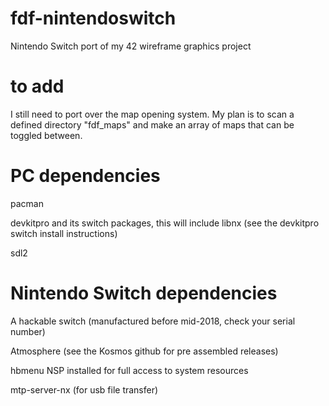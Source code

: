 # fdf-nintendoswitch
Nintendo Switch port of my 42 wireframe graphics project


# to add
I still need to port over the map opening system. My plan is to scan a defined directory "fdf_maps" and make an array of maps that can be toggled between.

# PC dependencies

pacman

devkitpro and its switch packages, this will include libnx (see the devkitpro switch install instructions)

sdl2

# Nintendo Switch dependencies

A hackable switch (manufactured before mid-2018, check your serial number)

Atmosphere (see the Kosmos github for pre assembled releases)

hbmenu NSP installed for full access to system resources

mtp-server-nx (for usb file transfer)